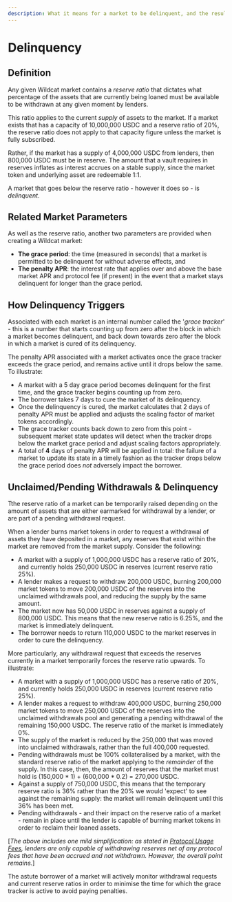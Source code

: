 ```yaml
---
description: What it means for a market to be delinquent, and the resulting impact.
---
```


# Delinquency



## Definition

Any given Wildcat market contains a _reserve ratio_ that dictates what percentage of the assets that are currently being loaned must be available to be withdrawn at any given moment by lenders.

This ratio applies to the current _supply_ of assets to the market. If a market exists that has a capacity of 10,000,000 USDC and a reserve ratio of 20%, the reserve ratio does not apply to that capacity figure unless the market is fully subscribed.

Rather, if the market has a supply of 4,000,000 USDC from lenders, then 800,000 USDC must be in reserve. The amount that a vault requires in reserves inflates as interest accrues on a stable supply, since the market token and underlying asset are redeemable 1:1.

A market that goes below the reserve ratio - however it does so - is _delinquent_.

## Related Market Parameters

As well as the reserve ratio, another two parameters are provided when creating a Wildcat market:

* **The grace period**: the time (measured in seconds) that a market is permitted to be delinquent for without adverse effects, and
* **The penalty APR**: the interest rate that applies over and above the base market APR and protocol fee (if present) in the event that a market stays delinquent for longer than the grace period.

## How Delinquency Triggers

Associated with each market is an internal number called the '_grace tracker_' - this is a number that starts counting up from zero after the block in which a market becomes delinquent, and back down towards zero after the block in which a market is cured of its delinquency.

The penalty APR associated with a market activates once the grace tracker exceeds the grace   period, and remains active until it drops below the same. To illustrate:

* A market with a 5 day grace period becomes delinquent for the first time, and the grace tracker begins counting up from zero.
* The borrower takes 7 days to cure the market of its delinquency.
* Once the delinquency is cured, the market calculates that 2 days of penalty APR must be applied and adjusts the scaling factor of market tokens accordingly.
* The grace tracker counts back down to zero from this point - subsequent market state updates will detect when the tracker drops below the market grace period and adjust scaling factors appropriately.
* A total of **4** days of penalty APR will be applied in total: the failure of a market to update its state in a timely fashion as the tracker drops below the grace period does _not_ adversely impact the borrower.

## Unclaimed/Pending Withdrawals & Delinquency

Tthe reserve ratio of a market can be temporarily raised depending on the amount of assets that are either earmarked for withdrawal by a lender, or are part of a pending withdrawal request.

When a lender burns market tokens in order to request a withdrawal of assets they have deposited in a market, any reserves that exist within the market are removed from the market supply. Consider the following:

* A market with a supply of 1,000,000 USDC has a reserve ratio of 20%, and currently holds 250,000 USDC in reserves (current reserve ratio 25%).
* A lender makes a request to withdraw 200,000 USDC, burning 200,000 market tokens to move 200,000 USDC of the reserves into the unclaimed withdrawals pool, and reducing the supply by the same amount.
* The market now has 50,000 USDC in reserves against a supply of 800,000 USDC. This means that the new reserve ratio is 6.25%, and the market is immediately delinquent.
* The borrower needs to return 110,000 USDC to the market reserves in order to cure the delinquency.

More particularly, any withdrawal request that exceeds the reserves currently in a market temporarily forces the reserve ratio upwards. To illustrate:

* A market with a supply of 1,000,000 USDC has a reserve ratio of 20%, and currently holds 250,000 USDC in reserves (current reserve ratio 25%).
* A lender makes a request to withdraw 400,000 USDC, burning 250,000 market tokens to move 250,000 USDC of the reserves into the unclaimed withdrawals pool and generating a pending withdrawal of the remaining 150,000 USDC. The reserve ratio of the market is immediately 0%.
* The supply of the market is reduced by the 250,000 that was moved into unclaimed withdrawals, rather than the full 400,000 requested.
* Pending withdrawals must be 100% collateralised by a market, with the standard reserve ratio of the market applying to the _remainder_ of the supply. In this case, then, the amount of reserves that the market must hold is (150,000 \* 1) + (600,000 \* 0.2) = 270,000 USDC.
* Against a supply of 750,000 USDC, this means that the temporary reserve ratio is 36% rather than the 20% we would 'expect' to see against the remaining supply: the market will remain delinquent until this 36% has been met.
* Pending withdrawals - and their impact on the reserve ratio of a market - remain in place until the lender is capable of burning market tokens in order to reclaim their loaned assets.

\[_The above includes one mild simplification: as stated in_ [_Protocol Usage Fees_](protocol-usage-fees.md)_, lenders are only capable of withdrawing reserves net of any protocol fees that have been accrued and not withdrawn. However, the overall point remains._]

The astute borrower of a market will actively monitor withdrawal requests and current reserve ratios in order to minimise the time for which the grace tracker is active to avoid paying penalties.



